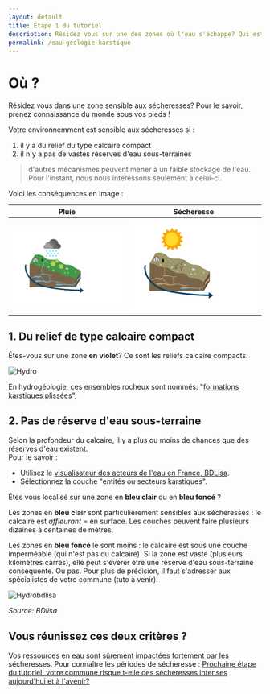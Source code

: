 ```yaml
---
layout: default
title: Étape 1 du tutoriel
description: Résidez vous sur une des zones où l'eau s'échappe? Qui est sensible aux sécheresses?
permalink: /eau-geologie-karstique
---
```


Où ? 
===

Résidez vous dans une zone sensible aux sécheresses? Pour le savoir, prenez connaissance du monde sous vos pieds !   

Votre environnemment est sensible aux sécheresses si : 
1. il y a du relief du type calcaire compact
2. il n'y a pas de vastes réserves d'eau sous-terraines 

>d'autres mécanismes peuvent mener à un faible stockage de l'eau. Pour l'instant, nous nous intéressons seulement à celui-ci. 

Voici les conséquences en image  :

Pluie | Sécheresse
--------- | --------
![fissures calcaire pluie](../images/explicationkarst1.png) | ![fissures calcaire secheresse](../images/explicationkarst2.png)


## 1. Du relief de type calcaire compact 

Êtes-vous sur une zone **en violet**? Ce sont les reliefs calcaire compacts. 

![Hydro](https://framapic.org/xew0XCOi6CGb/EytR2G0aYmA8)

En hydrogéologie, ces ensembles rocheux sont nommés: "[formations karstiques plissées](http://www.rhone-mediterranee.eaufrance.fr/milieux-aquatiques/eaux-souterraines/formations-geologiques/calcaires.php)",  

## 2. Pas de réserve d'eau sous-terraine

Selon la profondeur du calcaire, il y a plus ou moins de chances que des réserves d'eau existent.  
Pour le savoir :

* Utilisez le [visualisateur des acteurs de l'eau en France, BDLisa](http://bdlisa.eaufrance.fr). 
* Sélectionnez la couche "entités ou secteurs karstiques".  

Êtes vous localisé sur une zone en **bleu clair** ou en **bleu foncé** ?   

Les zones en **bleu clair** sont particulièrement sensibles aux sécheresses : le calcaire est *affleurant* = en surface. Les couches peuvent faire plusieurs dizaines à centaines de mètres.  

Les zones en **bleu foncé** le sont moins : le calcaire est sous une couche imperméable (qui n'est pas du calcaire). Si la zone est vaste (plusieurs kilomètres carrés), elle peut s'évérer être une réserve d'eau sous-terraine conséquente.  Ou pas. Pour plus de précision, il faut s'adresser aux spécialistes de votre commune (tuto à venir). 

![Hydrobdlisa](../pages/images/bdlisa.eau.png) 

*Source: BDlisa*

## Vous réunissez ces deux critères ?

Vos ressources en eau sont sûrement impactées fortement par les sécheresses. Pour connaître les périodes de sécheresse : [Prochaine étape du tutoriel: votre commune risque t-elle des sécheresses intenses aujourd'hui et à l'avenir?](indice-sswi)








